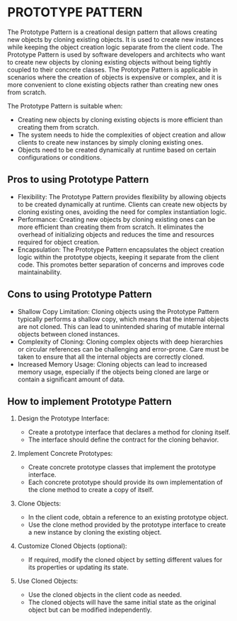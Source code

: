 # PROTOTYPE PATTERN

The Prototype Pattern is a creational design pattern that allows creating new objects by cloning existing objects. It is used to create new instances while keeping the object creation logic separate from the client code. The Prototype Pattern is used by software developers and architects who want to create new objects by cloning existing objects without being tightly coupled to their concrete classes. The Prototype Pattern is applicable in scenarios where the creation of objects is expensive or complex, and it is more convenient to clone existing objects rather than creating new ones from scratch.

The Prototype Pattern is suitable when:
- Creating new objects by cloning existing objects is more efficient than creating them from scratch.
- The system needs to hide the complexities of object creation and allow clients to create new instances by simply cloning existing ones.
- Objects need to be created dynamically at runtime based on certain configurations or conditions.

## Pros to using Prototype Pattern

- Flexibility: The Prototype Pattern provides flexibility by allowing objects to be created dynamically at runtime. Clients can create new objects by cloning existing ones, avoiding the need for complex instantiation logic.
- Performance: Creating new objects by cloning existing ones can be more efficient than creating them from scratch. It eliminates the overhead of initializing objects and reduces the time and resources required for object creation.
- Encapsulation: The Prototype Pattern encapsulates the object creation logic within the prototype objects, keeping it separate from the client code. This promotes better separation of concerns and improves code maintainability.

## Cons to using Prototype Pattern

- Shallow Copy Limitation: Cloning objects using the Prototype Pattern typically performs a shallow copy, which means that the internal objects are not cloned. This can lead to unintended sharing of mutable internal objects between cloned instances.
- Complexity of Cloning: Cloning complex objects with deep hierarchies or circular references can be challenging and error-prone. Care must be taken to ensure that all the internal objects are correctly cloned.
- Increased Memory Usage: Cloning objects can lead to increased memory usage, especially if the objects being cloned are large or contain a significant amount of data.

## How to implement Prototype Pattern

1. Design the Prototype Interface:
   - Create a prototype interface that declares a method for cloning itself.
   - The interface should define the contract for the cloning behavior.

2. Implement Concrete Prototypes:
   - Create concrete prototype classes that implement the prototype interface.
   - Each concrete prototype should provide its own implementation of the clone method to create a copy of itself.

3. Clone Objects:
   - In the client code, obtain a reference to an existing prototype object.
   - Use the clone method provided by the prototype interface to create a new instance by cloning the existing object.

4. Customize Cloned Objects (optional):
   - If required, modify the cloned object by setting different values for its properties or updating its state.

5. Use Cloned Objects:
   - Use the cloned objects in the client code as needed.
   - The cloned objects will have the same initial state as the original object but can be modified independently.

